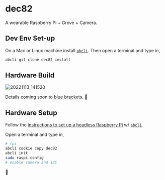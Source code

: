 # dec82

A wearable Raspberry Pi + Grove + Camera.

## Dev Env Set-up


On a Mac or Linux machine install [`abcli`](https://github.com/kamangir/awesome-bash-cli). Then open a terminal and type in,

```bash
abcli git clone dec82 install
```

## Hardware Build

![20221113_141520](https://user-images.githubusercontent.com/1007567/201549578-87e6f84c-6c79-4a4b-8fd1-343c3ed77519.jpg)

Details coming soon to [blue brackets](https://github.com/kamangir/blue-bracket). 🚧 

## Hardware Setup

Follow the [instructions to set up a headless Raspberry Pi](https://github.com/kamangir/awesome-bash-cli/wiki/Raspberry-Pi) w/ [`abcli`](https://github.com/kamangir/awesome-bash-cli).

Open a terminal and type in,

```bash
# rpi
abcli cookie copy dec82
abcli init
sudo raspi-config
# enable camera and I2C
```

🚧